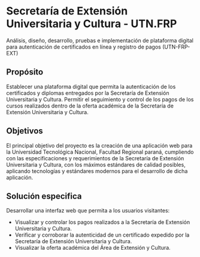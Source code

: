 # Secretaría de Extensión Universitaria y Cultura - UTN.FRP
Análisis, diseño, desarrollo, pruebas e implementación de plataforma digital para autenticación de certificados en línea y registro de pagos (UTN-FRP-EXT)


## Propósito
Establecer una plataforma digital que permita la autenticación de los certificados y diplomas entregados por la Secretaría de Extensión Universitaria y Cultura. Permitir el seguimiento y control de los pagos de los cursos realizados dentro de la oferta académica de la Secretaría de Extensión Universitaria y Cultura.

## Objetivos
El principal objetivo del proyecto es la creación de una aplicación web para la Universidad Tecnológica Nacional, Facultad Regional paraná, cumpliendo con las especificaciones y requerimientos de la Secretaría de Extensión Universitaria y Cultura, con los máximos estándares de calidad posibles, aplicando tecnologías y estándares modernos para el desarrollo de dicha aplicación.

## Solución especifica
Desarrollar una interfaz web que permita a los usuarios visitantes:
- Visualizar y controlar los pagos realizados a la Secretaría de Extensión Universitaria y Cultura.
- Verificar y corroborar la autenticidad de un certificado expedido por la Secretaría de Extensión Universitaria y Cultura.
- Visualizar la oferta académica del Área de Extensión y Cultura.
